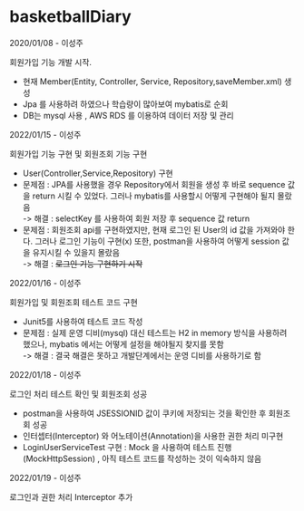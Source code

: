 # basketballDiary

2020/01/08 - 이성주

회원가입 기능 개발 시작.
  - 현재 Member(Entity, Controller, Service, Repository,saveMember.xml) 생성
  - Jpa 를 사용하려 하였으나 학습량이 많아보여 mybatis로 순회
  - DB는 mysql 사용 , AWS RDS 를 이용하여 데이터 저장 및 관리

2022/01/15 - 이성주

회원가입 기능 구현 및 회원조회 기능 구현
- User(Controller,Service,Repository) 구현
- 문제점 : JPA를 사용했을 경우 Repository에서 회원을 생성 후 바로 sequence 값을 return 시킬 수 있었다. 그러나 mybatis를 사용할시 어떻게 구현해야 될지 몰랐음  
  -> 해결 : selectKey 를 사용하여 회원 저장 후 sequence 값 return
- 문제점 : 회원조회 api를 구현하였지만, 현재 로그인 된 User의 id 값을 가져와야 한다. 그러나 로그인 기능이 구현(x) 또한, postman을 사용하여 어떻게 session 값을 유지시킬 수 있을지 몰랐음  
  -> 해결 : ~~로그인 기능 구현하기 시작~~
  
2022/01/16 - 이성주

회원가입 및 회원조회 테스트 코드 구현
- Junit5를 사용하여 테스트 코드 작성
- 문제점 : 실제 운영 디비(mysql) 대신 테스트는 H2 in memory 방식을 사용하려 했으나, mybatis 에서는 어떻게 설정을 해야될지 찾지를 못함  
  -> 해결 : 결국 해결은 못하고 개발단계에서는 운영 디비를 사용하기로 함

2022/01/18 - 이성주

로그인 처리 테스트 확인 및 회원조회 성공
- postman을 사용하여 JSESSIONID 값이 쿠키에 저장되는 것을 확인한 후 회원조회 성공
- 인터셉터(Interceptor) 와 어노테이션(Annotation)을 사용한 권한 처리 미구현
- LoginUserServiceTest 구현 : Mock 을 사용하여 테스트 진행(MockHttpSession) , 아직 테스트 코드를 작성하는 것이 익숙하지 않음

2022/01/19 - 이성주

로그인과 권한 처리 Interceptor 추가
